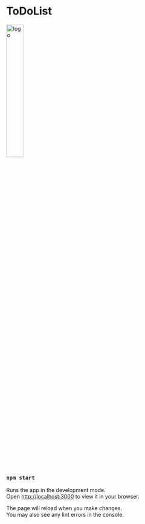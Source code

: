 # ToDoList
<img width="30%" height="30%" src="https://miro.medium.com/max/800/1*meCFnZ5MK_7Fu1ogYfBvNQ.png" alt="logo">

### `npm start`

Runs the app in the development mode.\
Open [http://localhost:3000](http://localhost:3000) to view it in your browser.

The page will reload when you make changes.\
You may also see any lint errors in the console.
